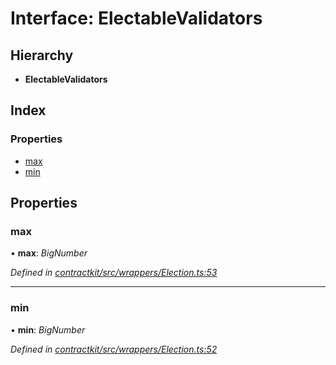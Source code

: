 # Interface: ElectableValidators

## Hierarchy

* **ElectableValidators**

## Index

### Properties

* [max](_wrappers_election_.electablevalidators.md#max)
* [min](_wrappers_election_.electablevalidators.md#min)

## Properties

###  max

• **max**: *BigNumber*

*Defined in [contractkit/src/wrappers/Election.ts:53](https://github.com/medhak1/celo-monorepo/blob/master/packages/sdk/contractkit/src/wrappers/Election.ts#L53)*

___

###  min

• **min**: *BigNumber*

*Defined in [contractkit/src/wrappers/Election.ts:52](https://github.com/medhak1/celo-monorepo/blob/master/packages/sdk/contractkit/src/wrappers/Election.ts#L52)*
